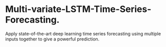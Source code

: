 # Multi-variate-LSTM-Time-Series-Forecasting.
Apply state-of-the-art deep learning time series forecasting using multiple inputs together to give a powerful prediction.
